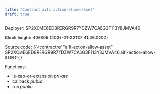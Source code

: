 ```yaml
---
title: "Contract aifi-action-allow-asset"
draft: true
---
```

Deployer: SP2XCME6ED8RERGR9R7YDZW7CA6G3F113Y8JMVA46


 



Block height: 496605 (2025-01-22T07:41:26.000Z)

Source code: {{<contractref "aifi-action-allow-asset" SP2XCME6ED8RERGR9R7YDZW7CA6G3F113Y8JMVA46 aifi-action-allow-asset>}}

Functions:

* is-dao-or-extension _private_
* callback _public_
* run _public_
